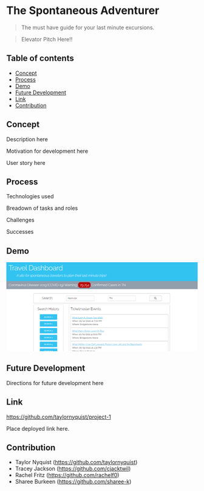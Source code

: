 # The Spontaneous Adventurer
> The must have guide for your last minute excursions.

> Elevator Pitch Here!!

## Table of contents
* [Concept](#concept)
* [Process](#process)
* [Demo](#demo)
* [Future Development](#future-development)
* [Link](#link)
* [Contribution](#contribution)

## Concept
Description here

Motivation for development here

User story here

## Process
Technologies used

Breadown of tasks and roles

Challenges

Successes

## Demo
![screen-shot](./assets/images/screen-shot.png)

## Future Development
Directions for future development here

## Link
https://github.com/taylornyquist/project-1

Place deployed link here.

## Contribution
* Taylor Nyquist (https://github.com/taylornyquist)
* Tracey Jackson (https://github.com/cjacktwil)
* Rachel Fritz (https://github.com/rachelf0)
* Sharee Burkeen (https://github.com/sharee-k)